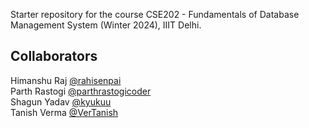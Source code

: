 Starter repository for the course CSE202 - Fundamentals of Database Management System (Winter 2024), IIIT Delhi.  

## Collaborators
Himanshu Raj [@rahisenpai](https://www.github.com/rahisenpai)<br />
Parth Rastogi [@parthrastogicoder](https://www.github.com/parthrastogicoder)<br />
Shagun Yadav [@kyukuu](https://www.github.com/kyukuu)<br />
Tanish Verma [@VerTanish](https://www.github.com/VerTanish)